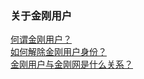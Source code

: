 ### 关于金刚用户
[何谓金刚用户？](https://a2zitpro.github.io/web/金剛用户)<br>
[如何解除金刚用户身份？](https://a2zitpro.github.io/web/如何解除金刚用户身份)<br>
[金刚用户与金刚网是什么关系？]()<br>
